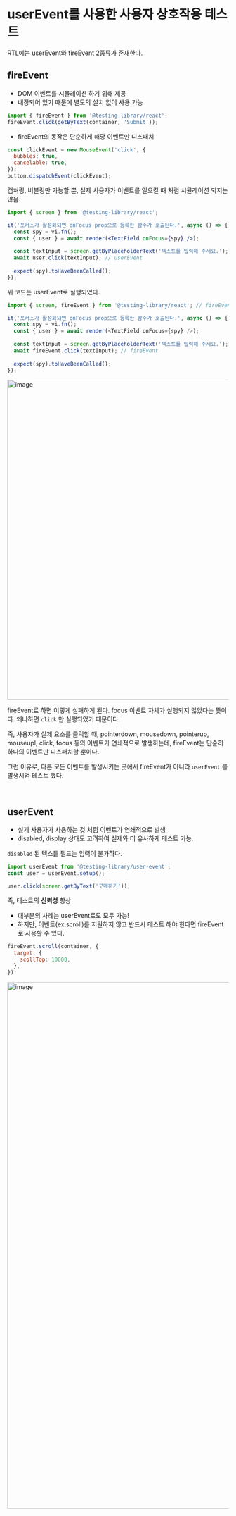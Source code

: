 # userEvent를 사용한 사용자 상호작용 테스트

RTL에는 userEvent와 fireEvent 2종류가 존재한다.

## fireEvent

- DOM 이벤트를 시뮬레이션 하기 위해 제공
- 내장되어 있기 때문에 별도의 설치 없이 사용 가능

```js
import { fireEvent } from '@testing-library/react';
fireEvent.click(getByText(container, 'Submit'));
```

- fireEvent의 동작은 단순하게 해당 이벤트만 디스패치

```js
const clickEvent = new MouseEvent('click', {
  bubbles: true,
  cancelable: true,
});
button.dispatchEvent(clickEvent);
```

캡쳐링, 버블링만 가능할 뿐, 실제 사용자가 이벤트를 일으킬 때 처럼 시뮬레이션 되지는 않음.

```jsx
import { screen } from '@testing-library/react';

it('포커스가 활성화되면 onFocus prop으로 등록한 함수가 호출된다.', async () => {
  const spy = vi.fn();
  const { user } = await render(<TextField onFocus={spy} />);
  
  const textInput = screen.getByPlaceholderText('텍스트를 입력해 주세요.');
  await user.click(textInput); // userEvent
  
  expect(spy).toHaveBeenCalled();
});
```

위 코드는 userEvent로 실행되었다.

```js
import { screen, fireEvent } from '@testing-library/react'; // fireEvent 추가

it('포커스가 활성화되면 onFocus prop으로 등록한 함수가 호출된다.', async () => {
  const spy = vi.fn();
  const { user } = await render(<TextField onFocus={spy} />);
  
  const textInput = screen.getByPlaceholderText('텍스트를 입력해 주세요.');
  await fireEvent.click(textInput); // fireEvent
  
  expect(spy).toHaveBeenCalled();
});
```

<img width="726" alt="image" src="https://github.com/pozafly/TIL/assets/59427983/b20308fc-75b4-4ca4-8fb5-fac6c7f11f2b">

fireEvent로 하면 이렇게 실패하게 된다. focus 이벤트 자체가 실행되지 않았다는 뜻이다. 왜냐하면 `click` 만 실행되었기 때문이다.

즉, 사용자가 실제 요소를 클릭할 때, pointerdown, mousedown, pointerup, mouseupl, click, focus 등의 이벤트가 연쇄적으로 발생하는데, fireEvent는 단순히 하나의 이벤트만 디스패치할 뿐이다.

그런 이유로, 다른 모든 이벤트를 발생시키는 곳에서 fireEvent가 아니라 `userEvent` 를 발생시켜 테스트 했다.

<br/>

## userEvent

- 실제 사용자가 사용하는 것 처럼 이벤트가 연쇄적으로 발생
- disabled, display 상태도 고려하여 실제와 더 유사하게 테스트 가능.

`disabled` 된 텍스틑 필드는 입력이 불가하다.

```js
import userEvent from '@testing-library/user-event';
const user = userEvent.setup();

user.click(screen.getByText('구매하기'));
```

즉, 테스트의 **신뢰성** 향상

- 대부분의 사례는 userEvent로도 모두 가능!
- 하지만, 이벤트(ex.scroll)를 지원하지 않고 반드시 테스트 해야 한다면 fireEvent로 사용할 수 있다.

```js
fireEvent.scroll(container, {
  target: {
    scollTop: 10000,
  },
});
```

<img width="1196" alt="image" src="https://github.com/pozafly/TIL/assets/59427983/702346f9-01f7-4c1d-b75f-9637e71e4d13">


